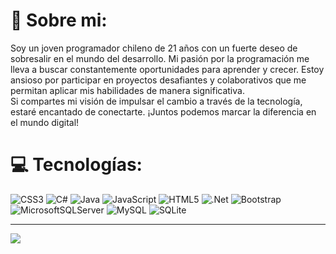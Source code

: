 # 💫 Sobre mi:
Soy un joven programador chileno de 21 años con un fuerte deseo de sobresalir en el mundo del desarrollo. Mi pasión por la programación me lleva a buscar constantemente oportunidades para aprender y crecer. Estoy ansioso por participar en proyectos desafiantes y colaborativos que me permitan aplicar mis habilidades de manera significativa.<br>Si compartes mi visión de impulsar el cambio a través de la tecnología, estaré encantado de conectarte. ¡Juntos podemos marcar la diferencia en el mundo digital!


# 💻 Tecnologías:
![CSS3](https://img.shields.io/badge/css3-%231572B6.svg?style=for-the-badge&logo=css3&logoColor=white) ![C#](https://img.shields.io/badge/c%23-%23239120.svg?style=for-the-badge&logo=c-sharp&logoColor=white) ![Java](https://img.shields.io/badge/java-%23ED8B00.svg?style=for-the-badge&logo=java&logoColor=white) ![JavaScript](https://img.shields.io/badge/javascript-%23323330.svg?style=for-the-badge&logo=javascript&logoColor=%23F7DF1E) ![HTML5](https://img.shields.io/badge/html5-%23E34F26.svg?style=for-the-badge&logo=html5&logoColor=white) ![.Net](https://img.shields.io/badge/.NET-5C2D91?style=for-the-badge&logo=.net&logoColor=white) ![Bootstrap](https://img.shields.io/badge/bootstrap-%23563D7C.svg?style=for-the-badge&logo=bootstrap&logoColor=white) ![MicrosoftSQLServer](https://img.shields.io/badge/Microsoft%20SQL%20Sever-CC2927?style=for-the-badge&logo=microsoft%20sql%20server&logoColor=white) ![MySQL](https://img.shields.io/badge/mysql-%2300f.svg?style=for-the-badge&logo=mysql&logoColor=white) ![SQLite](https://img.shields.io/badge/sqlite-%2307405e.svg?style=for-the-badge&logo=sqlite&logoColor=white)


---
[![](https://visitcount.itsvg.in/api?id=nnnacho&icon=2&color=1)](https://visitcount.itsvg.in)

<!-- Proudly created with GPRM ( https://gprm.itsvg.in ) -->

